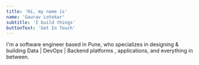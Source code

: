 ```yaml
---
title: 'Hi, my name is'
name: 'Gaurav Lotekar'
subtitle: 'I build things'
buttonText: 'Get In Touch'
---
```


I'm a software engineer based in Pune,  who specializes in  designing & building Data | DevOps | Backend platforms , applications, and everything in between.
